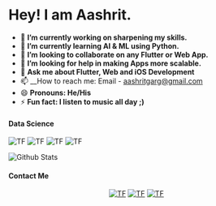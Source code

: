 # Hey! I am Aashrit.

<!--
**Aashrit-Garg/Aashrit-Garg** is a ✨ _special_ ✨ repository because its `README.md` (this file) appears on your GitHub profile.
-->

- 🔭 __I’m currently working on sharpening my skills.__
- 🌱 __I’m currently learning AI & ML using Python.__
- 👯 __I’m looking to collaborate on any Flutter or Web App.__
- 🤔 __I’m looking for help in making Apps more scalable.__
- 💬 __Ask me about Flutter, Web and iOS Development__
- 📫 __How to reach me: Email - aashritgarg@gmail.com
- 😄 __Pronouns: He/His__
- ⚡ __Fun fact: I listen to music all day ;)__

<h4><strong>Data Science</strong></h4>

<img alt="TF" src="https://img.shields.io/badge/Pandas-08D2E3?style=for-the-badge&logo=pandas&logoColor=white"/> <img alt="TF" src="https://img.shields.io/badge/Numpy-08D2E3?style=for-the-badge&logo=numpy&logoColor=white"/> <img alt="TF" src="https://img.shields.io/badge/Plotly-08D2E3?style=for-the-badge&logo=plotly&logoColor=white"/> <img alt="TF" src="https://img.shields.io/badge/SciPy-08D2E3?style=for-the-badge&logo=scipy&logoColor=white"/>

![Github Stats](https://github-readme-stats.vercel.app/api?username=Aashrit-Garg&&show_icons=true&title_color=08D2E3&icon_color=08D2E3&text_color=ffffff&bg_color=000000)

<h4 align="left"><strong>Contact Me</strong></h4>
<p align="center">
<a href="https://wa.me/919602492022"><img alt="TF" src="https://img.shields.io/badge/whatsapp-25D366?style=for-the-badge&logo=whatsapp&logoColor=white"/><a> <a href="https://www.linkedin.com/in/aashrit/"><img alt="TF" src="https://img.shields.io/badge/LinkedIn-26A5E4?style=for-the-badge&logo=LinkedIn&logoColor=white"/><a> <a href="https://www.instagram.com/aashritgarg/"><img alt="TF" src="https://img.shields.io/badge/instagram-E4405F?style=for-the-badge&logo=instagram&logoColor=white"/><a>
</p>
